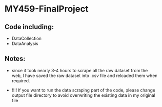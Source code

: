 # MY459-FinalProject

## Code including:
 

* DataCollection
* DataAnalysis
 
 
## Notes:
* since it took nearly 3-4 hours to scrape all the raw dataset from the web, I have saved the raw dataset into .csv file and reloaded them when required.

* !!!! If you want to run the data scraping part of the code, please change output file directory to avoid overwriting the existing data in my original file

